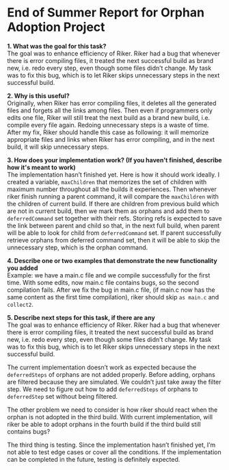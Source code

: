 # End of Summer Report for Orphan Adoption Project

**1. What was the goal for this task?**\
The goal was to enhance efficiency of Riker. Riker had a bug that whenever there is error compiling files, it treated the next successful build as brand new, i.e. redo every step, even though some files didn’t change. My task was to fix this bug, which is to let Riker skips unnecessary steps in the next successful build.

**2. Why is this useful?**\
Originally, when Riker has error compiling files, it deletes all the generated files and forgets all the links among files. Then even if programmers only edits one file, Riker will still treat the next build as a brand new build, i.e. compile every file again. Redoing unnecessary steps is a waste of time. After my fix, Riker should handle this case as following: it will memorize appropriate files and links when Riker has error compiling, and in the next build, it will skip unnecessary steps.

**3. How does your implementation work? (If you haven't finished, describe how it's meant to work)**\
The implementation hasn’t finished yet. Here is how it should work ideally. I created a variable, `maxChildren` that memorizes the set of children with maximum number throughout all the builds it experiences. Then whenever riker finish running a parent command, it will compare the `maxChildren` with the children of current build. If there are children from previous build which are not in current build, then we mark them as orphans and add them to `deferredCommand` set together with their refs. Storing refs is expected to save the link between parent and child so that, in the next full build, when parent will be able to look for child from `deferredCommand` set. If parent successfully retrieve orphans from deferred command set, then it will be able to skip the unnecessary step, which is the orphan command.

**4. Describe one or two examples that demonstrate the new functionality you added**\
Example: we have a main.c file and we compile successfully for the first time. With some edits, now main.c file contains bugs, so the second compilation fails. After we fix the bug in main.c file, (if main.c now has the same content as the first time compilation), riker should skip `as main.c` and `collect2`. 

**5. Describe next steps for this task, if there are any**\
The goal was to enhance efficiency of Riker. Riker had a bug that whenever there is error compiling files, it treated the next successful build as brand new, i.e. redo every step, even though some files didn’t change. My task was to fix this bug, which is to let Riker skips unnecessary steps in the next successful build.

The current implementation doesn’t work as expected because the `deferredSteps` of orphans are not added properly. Before adding, orphans are filtered because they are simulated. We couldn’t just take away the filter step. We need to figure out how to add `deferredSteps` of orphans to `deferredStep` set without being filtered.

The other problem we need to consider is how riker should react when the orphan is not adopted in the third build. With current implementation, will riker be able to adopt orphans in the fourth build if the third build still contains bugs?

The third thing is testing. Since the implementation hasn’t finished yet, I’m not able to test edge cases or cover all the conditions. If the implementation can be completed in the future, testing is definitely expected. 
